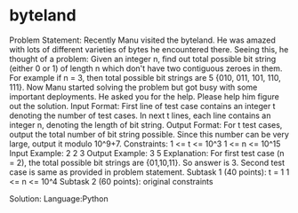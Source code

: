 # byteland
Problem Statement: Recently Manu visited the byteland. He was amazed with lots of different varieties of bytes he encountered there. Seeing this, he thought of a problem: Given an integer n, find out total possible bit string (either 0 or 1) of length n which don't have two contiguous zeroes in them. For example if n = 3, then total possible bit strings are 5 {010, 011, 101, 110, 111}. Now Manu started solving the problem but got busy with some important deployments. He asked you for the help. Please help him figure out the solution.
Input Format: First line of test case contains an integer t denoting the number of test cases. In next t lines, each line contains an integer n, denoting the length of bit string.
Output Format: For t test cases, output the total number of bit string possible. Since this number can be very large, output it modulo 10^9+7.
Constraints: 1 <= t <= 10^3 1 <= n <= 10^15
Input Example: 2 2 3
Output Example: 3 5
Explanation: For first test case (n = 2), the total possible bit strings are {01,10,11}. So answer is 3. Second test case is same as provided in problem statement.
Subtask 1 (40 points): t = 1 1 <= n <= 10^4
Subtask 2 (60 points): original constraints

Solution:
Language:Python
